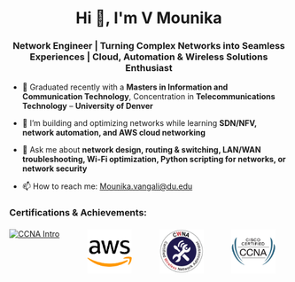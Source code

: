 <h1 align="center">Hi 👋, I'm V Mounika</h1>
<h3 align="center">Network Engineer | Turning Complex Networks into Seamless Experiences | Cloud, Automation & Wireless Solutions Enthusiast</h3>

- 🔭 Graduated recently with a **Masters in Information and Communication Technology**, Concentration in **Telecommunications Technology** – **University of Denver**
  
- 🌱 I’m building and optimizing networks while learning **SDN/NFV, network automation, and AWS cloud networking**
  
- 💬 Ask me about **network design, routing & switching, LAN/WAN troubleshooting, Wi-Fi optimization, Python scripting for networks, or network security**
  
- 📫 How to reach me: [Mounika.vangali@du.edu](mailto:Mounika.vangali@du.edu)  

<h3 align="left">Certifications & Achievements:</h3>
<p style="display: flex; gap: 50px; margin-top: 20px;">
  <!-- CCNA Intro -->
  <a href="https://images.credly.com/images/70d71df5-f3dc-4380-9b9d-f22513a70417/CCNAITN__1_.png" target="_blank" rel="noreferrer">
    <img src="https://images.credly.com/images/70d71df5-f3dc-4380-9b9d-f22513a70417/CCNAITN__1_.png" alt="CCNA Intro" width="80" height="80"/>
  </a>

  <!-- AWS -->
  <a href="images/aws.png" target="_blank" rel="noreferrer">
    <img src="images/aws.png" alt="AWS" width="80" height="80"/>
  </a>

  <!-- CWNA -->
  <a href="images/cwna_badge.png" target="_blank" rel="noreferrer">
    <img src="images/cwna_badge.png" alt="CWNA" width="80" height="80"/>
  </a>

  <!-- CCNA -->
  <a href="images/ccna.png" target="_blank" rel="noreferrer">
    <img src="images/ccna.png" alt="CCNA" width="80" height="80"/>
  </a>
</p>

